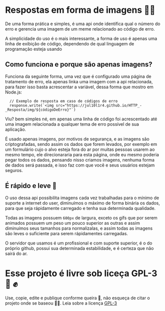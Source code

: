 # Respostas em forma de imagens 🤘🏿 

De uma forma prática e simples, é uma api onde identifica qual o número do erro e gerencia uma imagem de um meme relacionado ao código de erro.

A simplicidade do uso é o mais interessante, a forma de uso é apenas uma linha de exibição de código, dependendo de qual linguagem de programação esteja usando

## Como funciona e porque são apenas imagens?

Funciona da seguinte forma, uma vez que é configurado uma página de tratamento de erro, ela apenas linka uma imagem com a api relacionada, para fazer isso basta acrescentar a variável, dessa forma que mostro em Node.js:

```ES6
  // Exemplo de resposta em caso de códigos de erro
  response.write(`<img src="https://jul10l1r4.github.io/HTTP_-_Resposta/img/${códigoDeErro}"`) 
```
Viu? bem simples né, em apenas uma linha de código foi acrescentado até uma imagem relacionada a qualquer tema de erro possível de sua aplicação.

É usado apenas imagens, por motivos de segurança, e as imagens são criptografadas, sendo assim os dados que forem levados, por exemplo em um formulário cujo o alvo esteja fora do ar por muitas pessoas usarem ao mesmo tempo, ele direcionararia para esta página, onde eu mesmo poderia pegar todos os dados, pensando nisso criamos imagens, nenhuma forma de dados será passada, e isso faz com que você e seus usuários estejam seguros.

## É rápido e leve 🍃

O uso dessa api possibilita imagens cada vez trabalhadas para o mínimo de suporte a internet do user, diminuímos o máximo de forma binária os dados, para que seja rápidamente carregado e tenha sua determinada qualidade.

Todas as imagens possuem `600px` de largura, exceto os gifs que por serem animados possuem um peso um pouco superior as outras e assim diminuímos seus tamanhos para normalizalas, e assim todas as imagens são leves o suficiente para serem rápidamentes carregadas.

O servidor que usamos é um profissional e com suporte superior, é o do próprio github, possui sua determinada estabilidade, e é certeza que não sairá do ar.

# Esse projeto é livre sob liceça GPL-3 🐏 ✊
 Use, copie, edite e publique conforme queira 💙, não esqueça de citar o projeto onde se baseou 🤹🏾‍. Leia sobre a licença [GPL-3](https://www.gnu.org/licenses/gpl-3.0-standalone.html)
